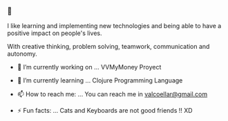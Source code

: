 ### 👋

<!--


Here are some ideas to get you started:

- 🔭 I’m currently working on ...
- 🌱 I’m currently learning ...
- 👯 I’m looking to collaborate on ...
- 🤔 I’m looking for help with ...
- 💬 Ask me about ...
- 📫 How to reach me: ...
- 😄 Pronouns: ...
- ⚡ Fun fact: ...
-->

I like learning and implementing new technologies and being able to have a positive impact on people's lives.

With creative thinking, problem solving, teamwork, communication and autonomy.

- 🔭 I’m currently working on ... VVMyMoney Proyect
- 🌱 I’m currently learning ... Clojure Programming Language

- 📫 How to reach me: ...
You can reach me in valcoellar@gmail.com 


- ⚡ Fun facts: ... Cats and Keyboards are not good friends !!  XD
